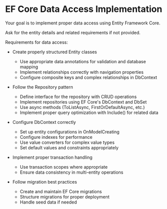 # EF Core Data Access Implementation

Your goal is to implement proper data access using Entity Framework Core.

Ask for the entity details and related requirements if not provided.

Requirements for data access:
- Create properly structured Entity classes
  - Use appropriate data annotations for validation and database mapping
  - Implement relationships correctly with navigation properties
  - Configure composite keys and complex relationships in DbContext
  
- Follow the Repository pattern
  - Define interface for the repository with CRUD operations
  - Implement repositories using EF Core's DbContext and DbSet<T>
  - Use async methods (ToListAsync, FirstOrDefaultAsync, etc.)
  - Implement proper query optimization with Include() for related data
  
- Configure DbContext correctly
  - Set up entity configurations in OnModelCreating
  - Configure indexes for performance
  - Use value converters for complex value types
  - Set default values and constraints appropriately
  
- Implement proper transaction handling
  - Use transaction scopes where appropriate
  - Ensure data consistency in multi-entity operations
  
- Follow migration best practices
  - Create and maintain EF Core migrations
  - Structure migrations for proper deployment
  - Handle seed data if needed
